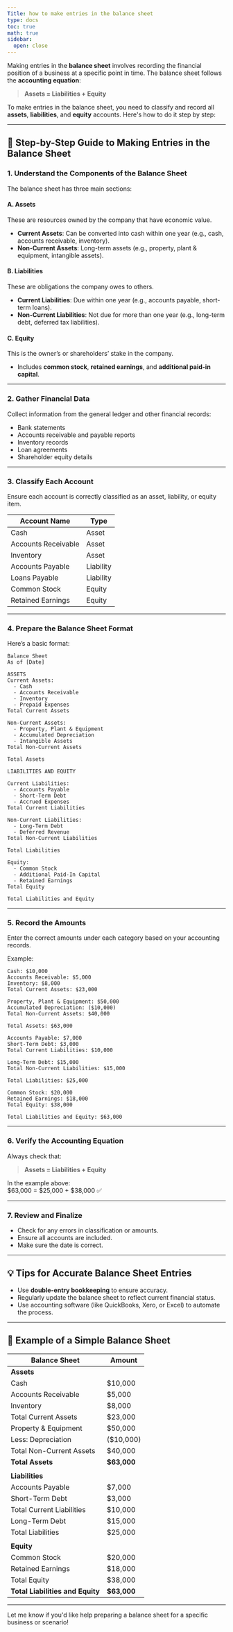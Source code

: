 ```yaml
---
Title: how to make entries in the balance sheet
type: docs
toc: true
math: true
sidebar:
  open: close
---
```

Making entries in the **balance sheet** involves recording the financial position of a business at a specific point in time. The balance sheet follows the **accounting equation**:

> **Assets = Liabilities + Equity**

To make entries in the balance sheet, you need to classify and record all **assets**, **liabilities**, and **equity** accounts. Here's how to do it step by step:

---

## 📌 Step-by-Step Guide to Making Entries in the Balance Sheet

### 1. **Understand the Components of the Balance Sheet**
The balance sheet has three main sections:

#### A. **Assets**
These are resources owned by the company that have economic value.

- **Current Assets**: Can be converted into cash within one year (e.g., cash, accounts receivable, inventory).
- **Non-Current Assets**: Long-term assets (e.g., property, plant & equipment, intangible assets).

#### B. **Liabilities**
These are obligations the company owes to others.

- **Current Liabilities**: Due within one year (e.g., accounts payable, short-term loans).
- **Non-Current Liabilities**: Not due for more than one year (e.g., long-term debt, deferred tax liabilities).

#### C. **Equity**
This is the owner’s or shareholders’ stake in the company.

- Includes **common stock**, **retained earnings**, and **additional paid-in capital**.

---

### 2. **Gather Financial Data**
Collect information from the general ledger and other financial records:

- Bank statements
- Accounts receivable and payable reports
- Inventory records
- Loan agreements
- Shareholder equity details

---

### 3. **Classify Each Account**
Ensure each account is correctly classified as an asset, liability, or equity item.

| Account Name         | Type        |
|----------------------|-------------|
| Cash                 | Asset       |
| Accounts Receivable  | Asset       |
| Inventory            | Asset       |
| Accounts Payable     | Liability   |
| Loans Payable        | Liability   |
| Common Stock         | Equity      |
| Retained Earnings    | Equity      |

---

### 4. **Prepare the Balance Sheet Format**

Here’s a basic format:

```
Balance Sheet
As of [Date]

ASSETS
Current Assets:
  - Cash
  - Accounts Receivable
  - Inventory
  - Prepaid Expenses
Total Current Assets

Non-Current Assets:
  - Property, Plant & Equipment
  - Accumulated Depreciation
  - Intangible Assets
Total Non-Current Assets

Total Assets

LIABILITIES AND EQUITY

Current Liabilities:
  - Accounts Payable
  - Short-Term Debt
  - Accrued Expenses
Total Current Liabilities

Non-Current Liabilities:
  - Long-Term Debt
  - Deferred Revenue
Total Non-Current Liabilities

Total Liabilities

Equity:
  - Common Stock
  - Additional Paid-In Capital
  - Retained Earnings
Total Equity

Total Liabilities and Equity
```

---

### 5. **Record the Amounts**
Enter the correct amounts under each category based on your accounting records.

Example:

```
Cash: $10,000  
Accounts Receivable: $5,000  
Inventory: $8,000  
Total Current Assets: $23,000  

Property, Plant & Equipment: $50,000  
Accumulated Depreciation: ($10,000)  
Total Non-Current Assets: $40,000  

Total Assets: $63,000  

Accounts Payable: $7,000  
Short-Term Debt: $3,000  
Total Current Liabilities: $10,000  

Long-Term Debt: $15,000  
Total Non-Current Liabilities: $15,000  

Total Liabilities: $25,000  

Common Stock: $20,000  
Retained Earnings: $18,000  
Total Equity: $38,000  

Total Liabilities and Equity: $63,000
```

---

### 6. **Verify the Accounting Equation**
Always check that:

> **Assets = Liabilities + Equity**

In the example above:  
$63,000 = $25,000 + $38,000 ✅

---

### 7. **Review and Finalize**
- Check for any errors in classification or amounts.
- Ensure all accounts are included.
- Make sure the date is correct.

---

## 💡 Tips for Accurate Balance Sheet Entries

- Use **double-entry bookkeeping** to ensure accuracy.
- Regularly update the balance sheet to reflect current financial status.
- Use accounting software (like QuickBooks, Xero, or Excel) to automate the process.

---

## 🧾 Example of a Simple Balance Sheet

| **Balance Sheet** | **Amount** |
|-------------------|------------|
| **Assets**        |            |
| Cash              | $10,000    |
| Accounts Receivable | $5,000   |
| Inventory         | $8,000     |
| Total Current Assets | $23,000 |
| Property & Equipment | $50,000  |
| Less: Depreciation | ($10,000) |
| Total Non-Current Assets | $40,000 |
| **Total Assets**  | **$63,000** |
|                   |            |
| **Liabilities**   |            |
| Accounts Payable  | $7,000     |
| Short-Term Debt   | $3,000     |
| Total Current Liabilities | $10,000 |
| Long-Term Debt    | $15,000    |
| Total Liabilities | $25,000    |
|                   |            |
| **Equity**        |            |
| Common Stock      | $20,000    |
| Retained Earnings | $18,000    |
| Total Equity      | $38,000    |
| **Total Liabilities and Equity** | **$63,000** |

---

Let me know if you'd like help preparing a balance sheet for a specific business or scenario!

